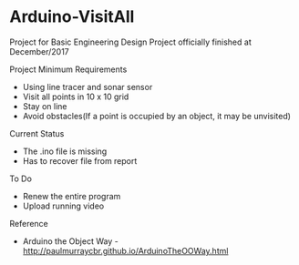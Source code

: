 # Arduino-VisitAll
Project for Basic Engineering Design
Project officially finished at December/2017

Project Minimum Requirements
  * Using line tracer and sonar sensor
  * Visit all points in 10 x 10 grid
  * Stay on line
  * Avoid obstacles(If a point is occupied by an object, it may be unvisited)

Current Status
  * The .ino file is missing
  * Has to recover file from report

To Do
  * Renew the entire program
  * Upload running video
 
Reference
  * Arduino the Object Way - http://paulmurraycbr.github.io/ArduinoTheOOWay.html
